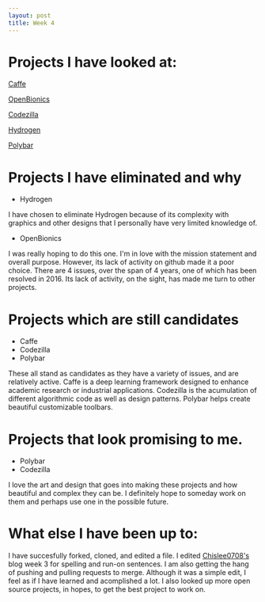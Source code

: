 ```yaml
---
layout: post
title: Week 4
---
```


# Projects I have looked at:

[Caffe](https://github.com/BVLC/caffe)

[OpenBionics](https://github.com/OpenBionics/Prosthetic-Hands)

[Codezilla](https://github.com/Asiatik/codezilla)

[Hydrogen](https://github.com/hydrogen-music/hydrogen) 

[Polybar](https://github.com/polybar/polybar)


# Projects I have eliminated and why

  - Hydrogen
  
  I have chosen to eliminate Hydrogen because of its complexity with graphics and other designs that I personally have very limited knowledge of. 
  
  - OpenBionics
  
  I was really hoping to do this one. I'm in love with the mission statement and overall purpose. However, its lack of activity on github made it a poor choice. There are 4 issues, over the span of 4 years, one of which has been resolved in 2016. Its lack of activity, on the sight, has made me turn to other projects. 
 

# Projects which are still candidates
  
 - Caffe
 - Codezilla
 - Polybar
 
  These all stand as candidates as they have a variety of issues, and are relatively active. Caffe is a deep learning framework designed to enhance academic research or industrial applications. Codezilla is the acumulation of different algorithmic code as well as design patterns. Polybar helps create beautiful customizable toolbars. 
  
# Projects that look promising to me. 
    
  - Polybar
  - Codezilla 
   
   I love the art and design that goes into making these projects and how beautiful and complex they can be. 
   I definitely hope to someday work on them and perhaps use one in the possible future. 

# What else I have been up to:

  I have succesfully forked, cloned, and edited a file. I edited [Chislee0708's](https://github.com/hunter-college-ossd-spr-2020/chislee0708-weekly/blob/gh-pages/_posts/2020-02-16-week03.md) blog week 3 for spelling and run-on sentences. I am also getting the hang of pushing and pulling requests to merge. Although it was a simple edit, I feel as if I have learned and acomplished a lot. I also looked up more open source projects, in hopes, to get the best project to work on.  
 


